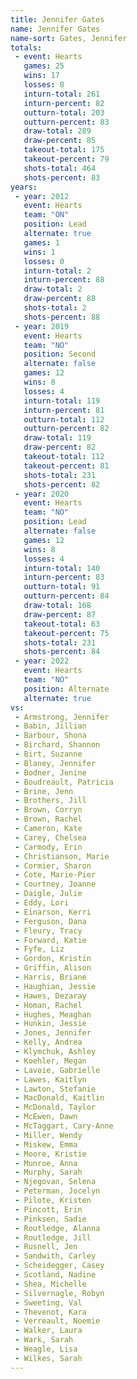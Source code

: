 ```yaml
---
title: Jennifer Gates
name: Jennifer Gates
name-sort: Gates, Jennifer
totals:
 - event: Hearts
   games: 25
   wins: 17
   losses: 8
   inturn-total: 261
   inturn-percent: 82
   outturn-total: 203
   outturn-percent: 83
   draw-total: 289
   draw-percent: 85
   takeout-total: 175
   takeout-percent: 79
   shots-total: 464
   shots-percent: 83
years:
 - year: 2012
   event: Hearts
   team: "ON"
   position: Lead
   alternate: true
   games: 1
   wins: 1
   losses: 0
   inturn-total: 2
   inturn-percent: 88
   draw-total: 2
   draw-percent: 88
   shots-total: 2
   shots-percent: 88
 - year: 2019
   event: Hearts
   team: "NO"
   position: Second
   alternate: false
   games: 12
   wins: 8
   losses: 4
   inturn-total: 119
   inturn-percent: 81
   outturn-total: 112
   outturn-percent: 82
   draw-total: 119
   draw-percent: 82
   takeout-total: 112
   takeout-percent: 81
   shots-total: 231
   shots-percent: 82
 - year: 2020
   event: Hearts
   team: "NO"
   position: Lead
   alternate: false
   games: 12
   wins: 8
   losses: 4
   inturn-total: 140
   inturn-percent: 83
   outturn-total: 91
   outturn-percent: 84
   draw-total: 168
   draw-percent: 87
   takeout-total: 63
   takeout-percent: 75
   shots-total: 231
   shots-percent: 84
 - year: 2022
   event: Hearts
   team: "NO"
   position: Alternate
   alternate: true
vs:
 - Armstrong, Jennifer
 - Babin, Jillian
 - Barbour, Shona
 - Birchard, Shannon
 - Birt, Suzanne
 - Blaney, Jennifer
 - Bodner, Jenine
 - Boudreault, Patricia
 - Brine, Jenn
 - Brothers, Jill
 - Brown, Corryn
 - Brown, Rachel
 - Cameron, Kate
 - Carey, Chelsea
 - Carmody, Erin
 - Christianson, Marie
 - Cormier, Sharon
 - Cote, Marie-Pier
 - Courtney, Joanne
 - Daigle, Julie
 - Eddy, Lori
 - Einarson, Kerri
 - Ferguson, Dana
 - Fleury, Tracy
 - Forward, Katie
 - Fyfe, Liz
 - Gordon, Kristin
 - Griffin, Alison
 - Harris, Briane
 - Haughian, Jessie
 - Hawes, Dezaray
 - Homan, Rachel
 - Hughes, Meaghan
 - Hunkin, Jessie
 - Jones, Jennifer
 - Kelly, Andrea
 - Klymchuk, Ashley
 - Koehler, Megan
 - Lavoie, Gabrielle
 - Lawes, Kaitlyn
 - Lawton, Stefanie
 - MacDonald, Kaitlin
 - McDonald, Taylor
 - McEwen, Dawn
 - McTaggart, Cary-Anne
 - Miller, Wendy
 - Miskew, Emma
 - Moore, Kristie
 - Munroe, Anna
 - Murphy, Sarah
 - Njegovan, Selena
 - Peterman, Jocelyn
 - Pilote, Kristen
 - Pincott, Erin
 - Pinksen, Sadie
 - Routledge, Alanna
 - Routledge, Jill
 - Rusnell, Jen
 - Sandwith, Carley
 - Scheidegger, Casey
 - Scotland, Nadine
 - Shea, Michelle
 - Silvernagle, Robyn
 - Sweeting, Val
 - Thevenot, Kara
 - Verreault, Noemie
 - Walker, Laura
 - Wark, Sarah
 - Weagle, Lisa
 - Wilkes, Sarah
---
```


